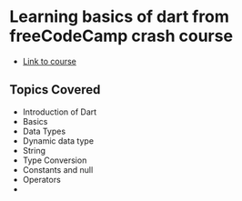 # Learning basics of dart from freeCodeCamp crash course

- [Link to course](https://www.youtube.com/watch?v=Ej_Pcr4uC2Q)


## Topics Covered 

- Introduction of Dart
- Basics
- Data Types
- Dynamic data type
- String 
- Type Conversion
- Constants and null
- Operators
- 

